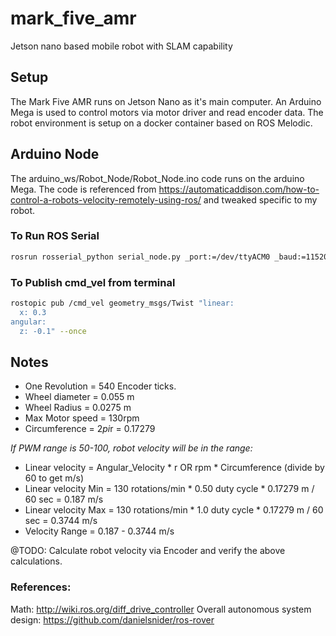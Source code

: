 # mark_five_amr
Jetson nano based mobile robot with SLAM capability

## Setup
The Mark Five AMR runs on Jetson Nano as it's main computer. An Arduino Mega is used to  control motors via motor driver and read encoder data. 
The robot environment is setup on a docker container based on ROS Melodic. 

## Arduino Node
The arduino_ws/Robot_Node/Robot_Node.ino code runs on the arduino Mega. 
The code is referenced from https://automaticaddison.com/how-to-control-a-robots-velocity-remotely-using-ros/ and tweaked specific to my robot.

### To Run ROS Serial  

```sh
rosrun rosserial_python serial_node.py _port:=/dev/ttyACM0 _baud:=115200
```

### To Publish cmd_vel from terminal
```sh
rostopic pub /cmd_vel geometry_msgs/Twist "linear:
  x: 0.3
angular:
  z: -0.1" --once
```

## Notes 

- One Revolution = 540 Encoder ticks. 
- Wheel diameter = 0.055 m
- Wheel Radius = 0.0275 m
- Max Motor speed = 130rpm
- Circumference = 2*pi*r = 0.17279

*If PWM range is 50-100, robot velocity will be in the range:*
- Linear velocity = Angular_Velocity * r OR rpm * Circumference (divide by 60 to get m/s)
- Linear velocity Min = 130 rotations/min * 0.50 duty cycle * 0.17279 m / 60 sec = 0.187 m/s
- Linear velocity Max = 130 rotations/min * 1.0 duty cycle * 0.17279 m / 60 sec = 0.3744 m/s
- Velocity Range = 0.187 - 0.3744 m/s

@TODO: Calculate robot velocity via Encoder and verify the above calculations.

### References:

Math: http://wiki.ros.org/diff_drive_controller
Overall autonomous system design: https://github.com/danielsnider/ros-rover  

